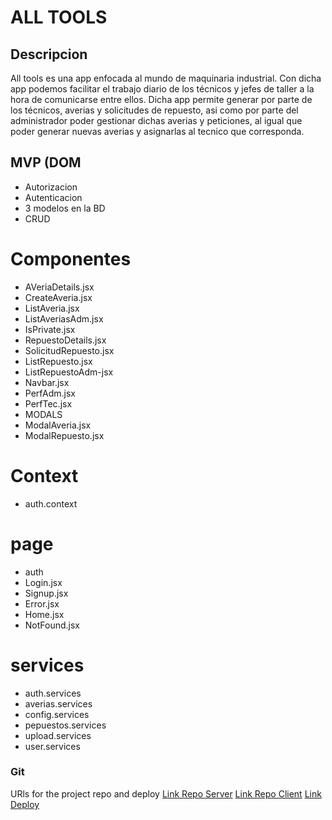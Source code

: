 # ALL TOOLS

## Descripcion

All tools es una app enfocada al mundo de maquinaria industrial. Con dicha app podemos facilitar el trabajo diario de los técnicos y jefes de taller a la hora de comunicarse entre ellos. 
Dicha app permite generar por parte de los técnicos, averias y solicitudes de repuesto, asi como por parte del administrador poder gestionar dichas averias y peticiones, al igual que poder generar nuevas averias y asignarlas al tecnico que corresponda.

## MVP (DOM

- Autorizacion
- Autenticacion
- 3 modelos en la BD
- CRUD




# Componentes
- AVeriaDetails.jsx
- CreateAveria.jsx
- ListAveria.jsx
- ListAveriasAdm.jsx
- IsPrivate.jsx
- RepuestoDetails.jsx
- SolicitudRepuesto.jsx
- ListRepuesto.jsx
- ListRepuestoAdm-jsx
- Navbar.jsx
- PerfAdm.jsx
- PerfTec.jsx
- MODALS
-   ModalAveria.jsx
-   ModalRepuesto.jsx


# Context

- auth.context

# page
- auth
-   Login.jsx
-   Signup.jsx
- Error.jsx
- Home.jsx
- NotFound.jsx


# services

- auth.services
- averias.services
- config.services
- pepuestos.services
- upload.services
- user.services



### Git
URls for the project repo and deploy
[Link Repo Server](https://github.com/PterronM/all-tools-server)
[Link Repo Client](https://github.com/PterronM/all-tools-client)
[Link Deploy](https://all-tools.netlify.app/)




